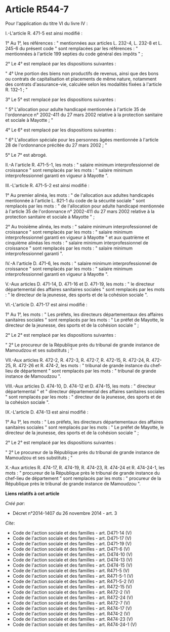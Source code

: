 # Article R544-7

Pour l'application du titre VI du livre IV : 

I.-L'article R. 471-5 est ainsi modifié : 

1° Au 1°, les références : " mentionnées aux articles L. 232-4, L. 232-8 et L. 245-6 du présent code " sont remplacées par
les références : " mentionnées à l'article 199 septies du code général des impôts " ; 

2° Le 4° est remplacé par les dispositions suivantes : 

" 4° Une portion des biens non productifs de revenus, ainsi que des bons ou contrats de capitalisation et placements de même
nature, notamment des contrats d'assurance-vie, calculée selon les modalités fixées à l'article R. 132-1 ; " 

3° Le 5° est remplacé par les dispositions suivantes : 

" 5° L'allocation pour adulte handicapé mentionnée à l'article 35 de l'ordonnance n° 2002-411 du 27 mars 2002 relative à la
protection sanitaire et sociale à Mayotte ; " 

4° Le 6° est remplacé par les dispositions suivantes : 

" 6° L'allocation spéciale pour les personnes âgées mentionnée à l'article 28 de l'ordonnance précitée du 27 mars 2002 ; " 

5° Le 7° est abrogé. 

II.-A l'article R. 471-5-1, les mots : " salaire minimum interprofessionnel de croissance " sont remplacés par les mots : "
salaire minimum interprofessionnel garanti en vigueur à Mayotte ". 

III.-L'article R. 471-5-2 est ainsi modifié : 

1° Au premier alinéa, les mots : " de l'allocation aux adultes handicapés mentionnée à l'article L. 821-1 du code de la
sécurité sociale " sont remplacés par les mots : " de l'allocation pour adulte handicapé mentionnée à l'article 35 de
l'ordonnance n° 2002-411 du 27 mars 2002 relative à la protection sanitaire et sociale à Mayotte " ; 

2° Au troisième alinéa, les mots : " salaire minimum interprofessionnel de croissance " sont remplacés par les mots : "
salaire minimum interprofessionnel garanti en vigueur à Mayotte " et aux quatrième et cinquième alinéas les mots : " salaire
minimum interprofessionnel de croissance " sont remplacés par les mots : " salaire minimum interprofessionnel garanti ". 

IV.-A l'article D. 471-6, les mots : " salaire minimum interprofessionnel de croissance " sont remplacés par les mots : "
salaire minimum interprofessionnel garanti en vigueur à Mayotte ". 

V.-Aux articles D. 471-14, D. 471-16 et D. 471-19, les mots : " le directeur départemental des affaires sanitaires sociales "
sont remplacés par les mots : " le directeur de la jeunesse, des sports et de la cohésion sociale ". 

VI.-L'article D. 471-17 est ainsi modifié : 

1° Au 1°, les mots : " Les préfets, les directeurs départementaux des affaires sanitaires sociales " sont remplacés par les
mots : " Le préfet de Mayotte, le directeur de la jeunesse, des sports et de la cohésion sociale " ; 

2° Le 2° est remplacé par les dispositions suivantes : 

" 2° Le procureur de la République près du tribunal de grande instance de Mamoudzou et ses substituts ; " 

VII.-Aux articles R. 472-2, R. 472-3, R. 472-7, R. 472-15, R. 472-24, R. 472-25, R. 472-26 et R. 474-2, les mots : " tribunal
de grande instance du chef-lieu de département " sont remplacés par les mots : " tribunal de grande instance de Mamoudzou ". 

VIII.-Aux articles D. 474-10, D. 474-12 et D. 474-15, les mots : " directeur départemental " et " directeur départemental des
affaires sanitaires sociales " sont remplacés par les mots : " directeur de la jeunesse, des sports et de la cohésion sociale
". 

IX.-L'article D. 474-13 est ainsi modifié : 

1° Au 1°, les mots : " Les préfets, les directeurs départementaux des affaires sanitaires sociales " sont remplacés par les
mots : " Le préfet de Mayotte, le directeur de la jeunesse, des sports et de la cohésion sociale " ; 

2° Le 2° est remplacé par les dispositions suivantes : 

" 2° Le procureur de la République près du tribunal de grande instance de Mamoudzou et ses substituts ; " 

X.-Aux articles R. 474-17, R. 474-19, R. 474-23, R. 474-24 et R. 474-24-1, les mots : " procureur de la République près le
tribunal de grande instance du chef-lieu de département " sont remplacés par les mots : " procureur de la République près le
tribunal de grande instance de Mamoudzou ".

**Liens relatifs à cet article**

_Créé par_:

  - Décret n°2014-1407 du 26 novembre 2014 - art. 3

_Cite_:

  - Code de l'action sociale et des familles - art. D471-14 (V)
  - Code de l'action sociale et des familles - art. D471-17 (V)
  - Code de l'action sociale et des familles - art. D471-19 (V)
  - Code de l'action sociale et des familles - art. D471-6 (V)
  - Code de l'action sociale et des familles - art. D474-10 (V)
  - Code de l'action sociale et des familles - art. D474-13 (V)
  - Code de l'action sociale et des familles - art. D474-15 (V)
  - Code de l'action sociale et des familles - art. R471-5 (V)
  - Code de l'action sociale et des familles - art. R471-5-1 (V)
  - Code de l'action sociale et des familles - art. R471-5-2 (V)
  - Code de l'action sociale et des familles - art. R472-15 (V)
  - Code de l'action sociale et des familles - art. R472-2 (V)
  - Code de l'action sociale et des familles - art. R472-24 (V)
  - Code de l'action sociale et des familles - art. R472-7 (V)
  - Code de l'action sociale et des familles - art. R474-17 (V)
  - Code de l'action sociale et des familles - art. R474-2 (V)
  - Code de l'action sociale et des familles - art. R474-23 (V)
  - Code de l'action sociale et des familles - art. R474-24-1 (V)

